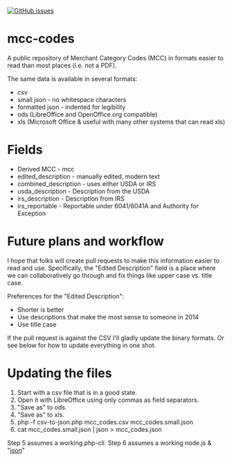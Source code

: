 <a href="https://github.com/thesandi001/merchant-category-code/issues"><img alt="GitHub issues" src="https://img.shields.io/github/issues/thesandi001/merchant-category-code"></a>

mcc-codes
=========

A public repository of Merchant Category Codes (MCC) in formats easier to read than most places (i.e. not a PDF).

The same data is available in several formats:

* csv
* small json - no whitespace characters
* formatted json - indented for legibility
* ods (LibreOffice and OpenOffice.org compatible)
* xls (Microsoft Office & useful with many other systems that can read xls)

Fields
======
* Derived MCC - mcc
* edited_description - manually edited, modern text
* combined_description - uses either USDA or IRS
* usda_description - Description from the USDA
* irs_description - Description from IRS
* irs_reportable - Reportable under 6041/6041A and Authority for Exception

Future plans and workflow
=========================
I hope that folks will create pull requests to make this information easier to
read and use. Specifically, the "Edited Description" field is a place where we
can collaboratively go through and fix things like upper case vs. title case.

Preferences for the "Edited Description":

* Shorter is better
* Use descriptions that make the most sense to someone in 2014
* Use title case

If the pull request is against the CSV I'll gladly update the binary formats. Or see below for how to update everything in one shot.

Updating the files
==================
1. Start with a csv file that is in a good state.
2. Open it with LibreOffice using only commas as field separators.
3. "Save as" to ods.
4. "Save as" to xls.
5. php -f csv-to-json.php mcc_codes.csv mcc_codes.small.json
6. cat mcc_codes.small.json | json > mcc_codes.json

Step 5 assumes a working php-cli.
Step 6 assumes a working node.js & "[json](https://github.com/trentm/json)" 

